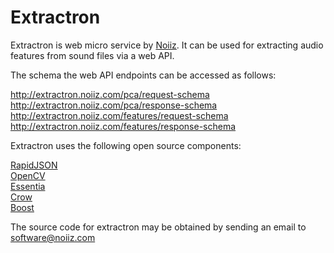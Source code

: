 # Extractron

Extractron is web micro service by [Noiiz](http://noiiz.com). It can be used for extracting audio features from sound files via a web API.

The schema the web API endpoints can be accessed as follows:

http://extractron.noiiz.com/pca/request-schema  
http://extractron.noiiz.com/pca/response-schema   
http://extractron.noiiz.com/features/request-schema   
http://extractron.noiiz.com/features/response-schema 
  
Extractron uses the following open source components:

[RapidJSON](http://rapidjson.org)   
[OpenCV](https://opencv.org)   
[Essentia](http://essentia.upf.edu)   
[Crow](https://github.com/ipkn/crow)   
[Boost](https://www.boost.org) 

The source code for extractron may be obtained by sending an email to [software@noiiz.com](mailto:software@noiiz.com)

